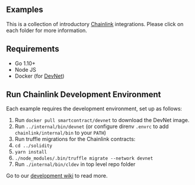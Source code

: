 ## Examples

This is a collection of introductory [Chainlink](https://github.com/smartcontractkit/chainlink) integrations.
Please click on each folder for more information.

## Requirements

- Go 1.10+
- Node JS
- Docker (for [DevNet](https://github.com/smartcontractkit/devnet))

## Run Chainlink Development Environment

Each example requires the development environment, set up as follows:

1. Run `docker pull smartcontract/devnet` to download the DevNet image.
2. Run `../internal/bin/devnet` (or configure direnv `.envrc` to add `chainlink/internal/bin` to your `PATH`)
3. Run truffle migrations for the Chainlink contracts:
  1. `cd ../solidity`
  2. `yarn install`
  3. `./node_modules/.bin/truffle migrate --network devnet`
4. Run `./internal/bin/cldev` in top level repo folder

Go to our [development wiki](https://github.com/smartcontractkit/chainlink/wiki/Development-Tips) to read more.
